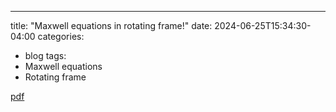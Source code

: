 ---
title: "Maxwell equations in rotating frame!"
date: 2024-06-25T15:34:30-04:00
categories:
  - blog
tags:
  - Maxwell equations
  - Rotating frame

[pdf](https://github.com/danielhk2004/MP/blob/master/files/%D8%AF%D8%B1%D8%B3%20%D9%85%D9%82%D8%A7%D9%84%D9%87.pdf)

